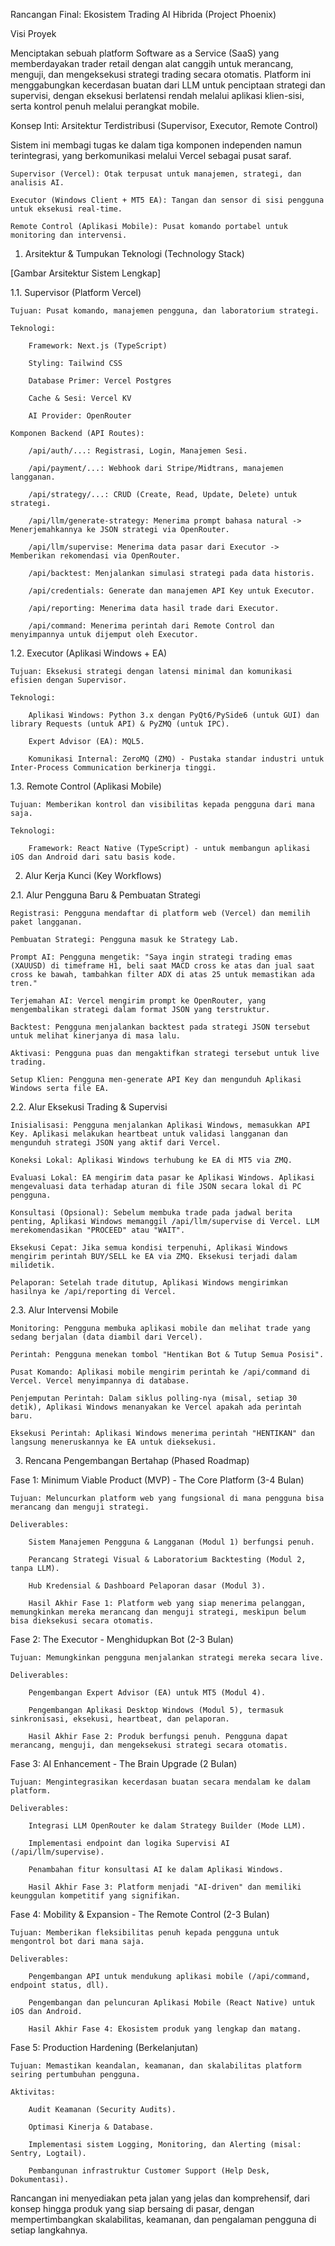 Rancangan Final: Ekosistem Trading AI Hibrida (Project Phoenix)

Visi Proyek

Menciptakan sebuah platform Software as a Service (SaaS) yang memberdayakan trader retail dengan alat canggih untuk merancang, menguji, dan mengeksekusi strategi trading secara otomatis. Platform ini menggabungkan kecerdasan buatan dari LLM untuk penciptaan strategi dan supervisi, dengan eksekusi berlatensi rendah melalui aplikasi klien-sisi, serta kontrol penuh melalui perangkat mobile.

Konsep Inti: Arsitektur Terdistribusi (Supervisor, Executor, Remote Control)

Sistem ini membagi tugas ke dalam tiga komponen independen namun terintegrasi, yang berkomunikasi melalui Vercel sebagai pusat saraf.

    Supervisor (Vercel): Otak terpusat untuk manajemen, strategi, dan analisis AI.

    Executor (Windows Client + MT5 EA): Tangan dan sensor di sisi pengguna untuk eksekusi real-time.

    Remote Control (Aplikasi Mobile): Pusat komando portabel untuk monitoring dan intervensi.

1. Arsitektur & Tumpukan Teknologi (Technology Stack)

[Gambar Arsitektur Sistem Lengkap]

1.1. Supervisor (Platform Vercel)

    Tujuan: Pusat komando, manajemen pengguna, dan laboratorium strategi.

    Teknologi:

        Framework: Next.js (TypeScript)

        Styling: Tailwind CSS

        Database Primer: Vercel Postgres

        Cache & Sesi: Vercel KV

        AI Provider: OpenRouter

    Komponen Backend (API Routes):

        /api/auth/...: Registrasi, Login, Manajemen Sesi.

        /api/payment/...: Webhook dari Stripe/Midtrans, manajemen langganan.

        /api/strategy/...: CRUD (Create, Read, Update, Delete) untuk strategi.

        /api/llm/generate-strategy: Menerima prompt bahasa natural -> Menerjemahkannya ke JSON strategi via OpenRouter.

        /api/llm/supervise: Menerima data pasar dari Executor -> Memberikan rekomendasi via OpenRouter.

        /api/backtest: Menjalankan simulasi strategi pada data historis.

        /api/credentials: Generate dan manajemen API Key untuk Executor.

        /api/reporting: Menerima data hasil trade dari Executor.

        /api/command: Menerima perintah dari Remote Control dan menyimpannya untuk dijemput oleh Executor.

1.2. Executor (Aplikasi Windows + EA)

    Tujuan: Eksekusi strategi dengan latensi minimal dan komunikasi efisien dengan Supervisor.

    Teknologi:

        Aplikasi Windows: Python 3.x dengan PyQt6/PySide6 (untuk GUI) dan library Requests (untuk API) & PyZMQ (untuk IPC).

        Expert Advisor (EA): MQL5.

        Komunikasi Internal: ZeroMQ (ZMQ) - Pustaka standar industri untuk Inter-Process Communication berkinerja tinggi.

1.3. Remote Control (Aplikasi Mobile)

    Tujuan: Memberikan kontrol dan visibilitas kepada pengguna dari mana saja.

    Teknologi:

        Framework: React Native (TypeScript) - untuk membangun aplikasi iOS dan Android dari satu basis kode.

2. Alur Kerja Kunci (Key Workflows)

2.1. Alur Pengguna Baru & Pembuatan Strategi

    Registrasi: Pengguna mendaftar di platform web (Vercel) dan memilih paket langganan.

    Pembuatan Strategi: Pengguna masuk ke Strategy Lab.

    Prompt AI: Pengguna mengetik: "Saya ingin strategi trading emas (XAUUSD) di timeframe H1, beli saat MACD cross ke atas dan jual saat cross ke bawah, tambahkan filter ADX di atas 25 untuk memastikan ada tren."

    Terjemahan AI: Vercel mengirim prompt ke OpenRouter, yang mengembalikan strategi dalam format JSON yang terstruktur.

    Backtest: Pengguna menjalankan backtest pada strategi JSON tersebut untuk melihat kinerjanya di masa lalu.

    Aktivasi: Pengguna puas dan mengaktifkan strategi tersebut untuk live trading.

    Setup Klien: Pengguna men-generate API Key dan mengunduh Aplikasi Windows serta file EA.

2.2. Alur Eksekusi Trading & Supervisi

    Inisialisasi: Pengguna menjalankan Aplikasi Windows, memasukkan API Key. Aplikasi melakukan heartbeat untuk validasi langganan dan mengunduh strategi JSON yang aktif dari Vercel.

    Koneksi Lokal: Aplikasi Windows terhubung ke EA di MT5 via ZMQ.

    Evaluasi Lokal: EA mengirim data pasar ke Aplikasi Windows. Aplikasi mengevaluasi data terhadap aturan di file JSON secara lokal di PC pengguna.

    Konsultasi (Opsional): Sebelum membuka trade pada jadwal berita penting, Aplikasi Windows memanggil /api/llm/supervise di Vercel. LLM merekomendasikan "PROCEED" atau "WAIT".

    Eksekusi Cepat: Jika semua kondisi terpenuhi, Aplikasi Windows mengirim perintah BUY/SELL ke EA via ZMQ. Eksekusi terjadi dalam milidetik.

    Pelaporan: Setelah trade ditutup, Aplikasi Windows mengirimkan hasilnya ke /api/reporting di Vercel.

2.3. Alur Intervensi Mobile

    Monitoring: Pengguna membuka aplikasi mobile dan melihat trade yang sedang berjalan (data diambil dari Vercel).

    Perintah: Pengguna menekan tombol "Hentikan Bot & Tutup Semua Posisi".

    Pusat Komando: Aplikasi mobile mengirim perintah ke /api/command di Vercel. Vercel menyimpannya di database.

    Penjemputan Perintah: Dalam siklus polling-nya (misal, setiap 30 detik), Aplikasi Windows menanyakan ke Vercel apakah ada perintah baru.

    Eksekusi Perintah: Aplikasi Windows menerima perintah "HENTIKAN" dan langsung meneruskannya ke EA untuk dieksekusi.

3. Rencana Pengembangan Bertahap (Phased Roadmap)

Fase 1: Minimum Viable Product (MVP) - The Core Platform (3-4 Bulan)

    Tujuan: Meluncurkan platform web yang fungsional di mana pengguna bisa merancang dan menguji strategi.

    Deliverables:

        Sistem Manajemen Pengguna & Langganan (Modul 1) berfungsi penuh.

        Perancang Strategi Visual & Laboratorium Backtesting (Modul 2, tanpa LLM).

        Hub Kredensial & Dashboard Pelaporan dasar (Modul 3).

        Hasil Akhir Fase 1: Platform web yang siap menerima pelanggan, memungkinkan mereka merancang dan menguji strategi, meskipun belum bisa dieksekusi secara otomatis.

Fase 2: The Executor - Menghidupkan Bot (2-3 Bulan)

    Tujuan: Memungkinkan pengguna menjalankan strategi mereka secara live.

    Deliverables:

        Pengembangan Expert Advisor (EA) untuk MT5 (Modul 4).

        Pengembangan Aplikasi Desktop Windows (Modul 5), termasuk sinkronisasi, eksekusi, heartbeat, dan pelaporan.

        Hasil Akhir Fase 2: Produk berfungsi penuh. Pengguna dapat merancang, menguji, dan mengeksekusi strategi secara otomatis.

Fase 3: AI Enhancement - The Brain Upgrade (2 Bulan)

    Tujuan: Mengintegrasikan kecerdasan buatan secara mendalam ke dalam platform.

    Deliverables:

        Integrasi LLM OpenRouter ke dalam Strategy Builder (Mode LLM).

        Implementasi endpoint dan logika Supervisi AI (/api/llm/supervise).

        Penambahan fitur konsultasi AI ke dalam Aplikasi Windows.

        Hasil Akhir Fase 3: Platform menjadi "AI-driven" dan memiliki keunggulan kompetitif yang signifikan.

Fase 4: Mobility & Expansion - The Remote Control (2-3 Bulan)

    Tujuan: Memberikan fleksibilitas penuh kepada pengguna untuk mengontrol bot dari mana saja.

    Deliverables:

        Pengembangan API untuk mendukung aplikasi mobile (/api/command, endpoint status, dll).

        Pengembangan dan peluncuran Aplikasi Mobile (React Native) untuk iOS dan Android.

        Hasil Akhir Fase 4: Ekosistem produk yang lengkap dan matang.

Fase 5: Production Hardening (Berkelanjutan)

    Tujuan: Memastikan keandalan, keamanan, dan skalabilitas platform seiring pertumbuhan pengguna.

    Aktivitas:

        Audit Keamanan (Security Audits).

        Optimasi Kinerja & Database.

        Implementasi sistem Logging, Monitoring, dan Alerting (misal: Sentry, Logtail).

        Pembangunan infrastruktur Customer Support (Help Desk, Dokumentasi).

Rancangan ini menyediakan peta jalan yang jelas dan komprehensif, dari konsep hingga produk yang siap bersaing di pasar, dengan mempertimbangkan skalabilitas, keamanan, dan pengalaman pengguna di setiap langkahnya.
